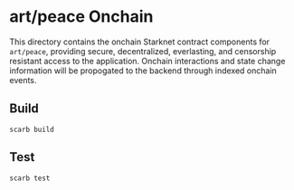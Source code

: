 # art/peace Onchain

This directory contains the onchain Starknet contract components for `art/peace`, providing secure, decentralized, everlasting, and censorship resistant access to the application. Onchain interactions and state change information will be propogated to the backend through indexed onchain events.

## Build

```
scarb build
```

## Test

```
scarb test
```
